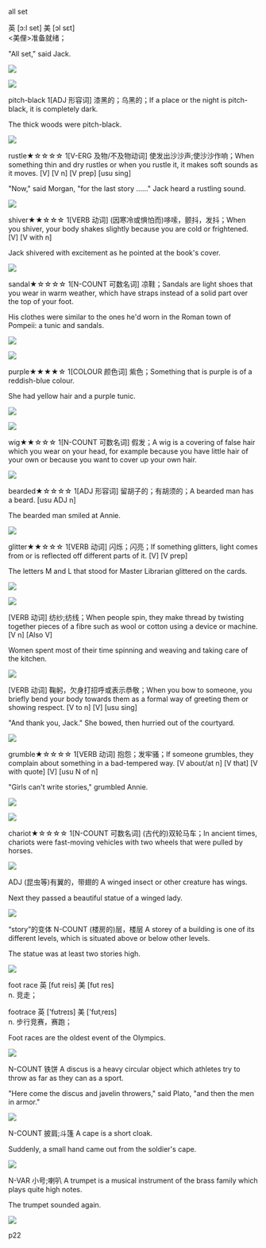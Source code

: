 all set 

英 [ɔ:l set]   美 [ɔl sɛt]  
<美俚>准备就绪； 

"All set," said Jack.

![](https://thumbs.dreamstime.com/z/all-set-to-go-to-school-28004477.jpg)

![](http://img08.deviantart.net/fe52/i/2015/242/c/f/guess_you_re_all_set_then_by_tobiisthehero-d97pe2l.png)

pitch-black
1[ADJ 形容词] 漆黑的；乌黑的；If a place or the night is pitch-black, it is completely dark.

The thick woods were pitch-black.

![](https://yelobrd777.files.wordpress.com/2014/04/pitch-black-room.png)

rustle★☆☆☆☆
1[V-ERG 及物/不及物动词] 使发出沙沙声;使沙沙作响；When something thin and dry rustles or when you rustle it, it makes soft sounds as it moves. [V] [V n] [V prep] [usu sing]

"Now," said Morgan, "for the last story ……"
Jack heard a rustling sound.

![](http://clv.h-cdn.co/assets/cm/15/09/54ebb11bd5f9b_-_leavesrolling.gif)

shiver★★☆☆☆
1[VERB 动词] (因寒冷或惧怕而)哆嗦，颤抖，发抖；When you shiver, your body shakes slightly because you are cold or frightened. [V] [V with n]

Jack shivered with excitement as he pointed at the book's cover.

![](https://media.tenor.com/images/d54a3ae938499385ef6a73892c9e2d57/tenor.gif)

sandal★☆☆☆☆
1[N-COUNT 可数名词] 凉鞋；Sandals are light shoes that you wear in warm weather, which have straps instead of a solid part over the top of your foot.

His clothes were similar to the ones he'd worn in the Roman town of Pompeii: a tunic and sandals.

![](http://gd3.alicdn.com/imgextra/i3/643840416/T2nrw4XhdXXXXXXXXX_!!643840416.gif)

![](https://exarc.net/files/styles/large/public/shoe-close.jpg?itok=EbIZ6oSk)

purple★★★★☆
1[COLOUR 颜色词] 紫色；Something that is purple is of a reddish-blue colour.

She had yellow hair and a purple tunic.

![](http://img.costumecraze.com/images/vendors/dreamgirl/6562-Teen-Grecian-Goddess-Costume-main.jpg)

![](https://images.halloweencostumes.com/media/13/roman-greek-10.jpg)

wig★★☆☆☆
1[N-COUNT 可数名词] 假发；A wig is a covering of false hair which you wear on your head, for example because you have little hair of your own or because you want to cover up your own hair.

![](http://images.qvc.com/is/image/a/17/a280517.007)

bearded★☆☆☆☆
1[ADJ 形容词] 留胡子的；有胡须的；A bearded man has a beard. [usu ADJ n]

The bearded man smiled at Annie.

![](http://i.telegraph.co.uk/multimedia/archive/03479/beard1_3479765b.jpg)

glitter★★☆☆☆
1[VERB 动词] 闪烁；闪亮；If something glitters, light comes from or is reflected off different parts of it. [V] [V prep]

The letters M and L that stood for Master Librarian glittered on the cards.

![](https://media.tenor.com/images/c1cf4c110d70d9b5e4ff94bf87ee092f/tenor.gif)

![](https://metrouk2.files.wordpress.com/2015/01/glitter-gif.gif)

[VERB 动词] 纺纱;纺线；When people spin, they make thread by twisting together pieces of a fibre such as wool or cotton using a device or machine. [V n] [Also V]

Women spent most of their time spinning and weaving and taking care of the kitchen.

![](https://g.redditmedia.com/Z4lthtI8T32I0so9PyTTCYqeVqo0GJt8MYbYiGIvbEs.gif?w=320&s=e1f4052c545ba077016c5d6eefcd971a)

[VERB 动词] 鞠躬，欠身打招呼或表示恭敬；When you bow to someone, you briefly bend your body towards them as a formal way of greeting them or showing respect. [V to n] [V] [usu sing]

"And thank you, Jack." She bowed, then hurried out of the courtyard.

![](https://media.giphy.com/media/l4KicZMLUTB2ldUvS/giphy.gif)

grumble★☆☆☆☆
1[VERB 动词] 抱怨；发牢骚；If someone grumbles, they complain about something in a bad-tempered way. [V about/at n] [V that] [V with quote] [V] [usu N of n]

"Girls can't write stories," grumbled Annie.

![](https://img.fireden.net/vg/image/1434/45/1434459821108.gif)

![](https://johnkraft.files.wordpress.com/2015/11/angry-gif.gif)

chariot★☆☆☆☆
1[N-COUNT 可数名词] (古代的)双轮马车；In ancient times, chariots were fast-moving vehicles with two wheels that were pulled by horses.

![](https://s.yimg.com/ny/api/res/1.2/t6OtUj.Z0A.KMzSsC7DSyQ--/YXBwaWQ9aGlnaGxhbmRlcjtzbT0xO3c9NjAwO2g9MjE2/http://66.media.tumblr.com/5fe5f30251739019fa94debfc9c99499/tumblr_inline_o74bxxEuBm1tvm1vp_540.gif)

ADJ (昆虫等)有翼的，带翅的 
A winged insect or other creature has wings.

Next they passed a beautiful statue of a winged lady.

![](https://www.regentantiques.com/product_images/06086-Gilded-Bronze-Winged-Lady-Boat-Centrepiece-4.jpg)

“story”的变体
N-COUNT (楼房的)层，楼层 
A storey of a building is one of its different levels, which is situated above or below other levels.

The statue was at least two stories high.

![](https://upload.wikimedia.org/wikipedia/commons/thumb/8/83/Etage1.png/250px-Etage1.png)


foot race 
英 [fut reis]   美 [fʊt res]   
n. 
竞走； 


footrace 
英 ['fʊtreɪs]   美 ['fʊtˌreɪs]   
n. 
步行竞赛，赛跑； 


Foot races are the oldest event of the Olympics.

![](http://www.wvnh.com/wp-content/uploads/2013/09/100_1554-1024x768.jpg)

N-COUNT 铁饼 
A discus is a heavy circular object which athletes try to throw as far as they can as a sport.

"Here come the discus and javelin throwers," said Plato, "and then the men in armor."

![](http://fc03.deviantart.net/fs11/i/2006/180/8/c/discus_thrower_by_vampirate88.jpg)


N-COUNT 披肩;斗篷 
A cape is a short cloak.

Suddenly, a small hand came out from the soldier's cape.

![](http://www.duokings.com/photos/Batman/batman_cape.jpg)


N-VAR 小号;喇叭 
A trumpet is a musical instrument of the brass family which plays quite high notes.

The trumpet sounded again.

![](http://www.schillerinstruments.com/wp-content/uploads/2012/04/centertone-gold6.jpg)

p22


